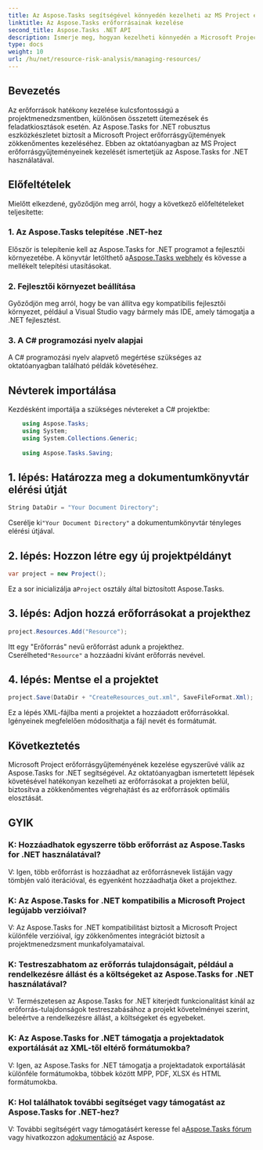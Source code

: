 ```yaml
---
title: Az Aspose.Tasks segítségével könnyedén kezelheti az MS Project erőforrásait
linktitle: Az Aspose.Tasks erőforrásainak kezelése
second_title: Aspose.Tasks .NET API
description: Ismerje meg, hogyan kezelheti könnyedén a Microsoft Project erőforrásgyűjteményeit az Aspose.Tasks for .NET segítségével. Növelje a termelékenységet és egyszerűsítse a projekt munkafolyamatait.
type: docs
weight: 10
url: /hu/net/resource-risk-analysis/managing-resources/
---
```

## Bevezetés
Az erőforrások hatékony kezelése kulcsfontosságú a projektmenedzsmentben, különösen összetett ütemezések és feladatkiosztások esetén. Az Aspose.Tasks for .NET robusztus eszközkészletet biztosít a Microsoft Project erőforrásgyűjtemények zökkenőmentes kezeléséhez. Ebben az oktatóanyagban az MS Project erőforrásgyűjteményeinek kezelését ismertetjük az Aspose.Tasks for .NET használatával.
## Előfeltételek
Mielőtt elkezdené, győződjön meg arról, hogy a következő előfeltételeket teljesítette:
### 1. Az Aspose.Tasks telepítése .NET-hez
 Először is telepítenie kell az Aspose.Tasks for .NET programot a fejlesztői környezetébe. A könyvtár letölthető a[Aspose.Tasks webhely](https://releases.aspose.com/tasks/net/) és kövesse a mellékelt telepítési utasításokat.
### 2. Fejlesztői környezet beállítása
Győződjön meg arról, hogy be van állítva egy kompatibilis fejlesztői környezet, például a Visual Studio vagy bármely más IDE, amely támogatja a .NET fejlesztést.
### 3. A C# programozási nyelv alapjai
A C# programozási nyelv alapvető megértése szükséges az oktatóanyagban található példák követéséhez.

## Névterek importálása
Kezdésként importálja a szükséges névtereket a C# projektbe:
```csharp
    using Aspose.Tasks;
    using System;
    using System.Collections.Generic;
    
    using Aspose.Tasks.Saving;
```

## 1. lépés: Határozza meg a dokumentumkönyvtár elérési útját
```csharp
String DataDir = "Your Document Directory";
```
 Cserélje ki`"Your Document Directory"` a dokumentumkönyvtár tényleges elérési útjával.
## 2. lépés: Hozzon létre egy új projektpéldányt
```csharp
var project = new Project();
```
 Ez a sor inicializálja a`Project` osztály által biztosított Aspose.Tasks.
## 3. lépés: Adjon hozzá erőforrásokat a projekthez
```csharp
project.Resources.Add("Resource");
```
 Itt egy "Erőforrás" nevű erőforrást adunk a projekthez. Cserélheted`"Resource"` a hozzáadni kívánt erőforrás nevével.
## 4. lépés: Mentse el a projektet
```csharp
project.Save(DataDir + "CreateResources_out.xml", SaveFileFormat.Xml);
```
Ez a lépés XML-fájlba menti a projektet a hozzáadott erőforrásokkal. Igényeinek megfelelően módosíthatja a fájl nevét és formátumát.

## Következtetés
Microsoft Project erőforrásgyűjteményének kezelése egyszerűvé válik az Aspose.Tasks for .NET segítségével. Az oktatóanyagban ismertetett lépések követésével hatékonyan kezelheti az erőforrásokat a projekten belül, biztosítva a zökkenőmentes végrehajtást és az erőforrások optimális elosztását.
## GYIK
### K: Hozzáadhatok egyszerre több erőforrást az Aspose.Tasks for .NET használatával?
V: Igen, több erőforrást is hozzáadhat az erőforrásnevek listáján vagy tömbjén való iterációval, és egyenként hozzáadhatja őket a projekthez.
### K: Az Aspose.Tasks for .NET kompatibilis a Microsoft Project legújabb verzióival?
V: Az Aspose.Tasks for .NET kompatibilitást biztosít a Microsoft Project különféle verzióival, így zökkenőmentes integrációt biztosít a projektmenedzsment munkafolyamataival.
### K: Testreszabhatom az erőforrás tulajdonságait, például a rendelkezésre állást és a költségeket az Aspose.Tasks for .NET használatával?
V: Természetesen az Aspose.Tasks for .NET kiterjedt funkcionalitást kínál az erőforrás-tulajdonságok testreszabásához a projekt követelményei szerint, beleértve a rendelkezésre állást, a költségeket és egyebeket.
### K: Az Aspose.Tasks for .NET támogatja a projektadatok exportálását az XML-től eltérő formátumokba?
V: Igen, az Aspose.Tasks for .NET támogatja a projektadatok exportálását különféle formátumokba, többek között MPP, PDF, XLSX és HTML formátumokba.
### K: Hol találhatok további segítséget vagy támogatást az Aspose.Tasks for .NET-hez?
 V: További segítségért vagy támogatásért keresse fel a[Aspose.Tasks fórum](https://forum.aspose.com/c/tasks/15) vagy hivatkozzon a[dokumentáció](https://reference.aspose.com/tasks/net/) az Aspose.